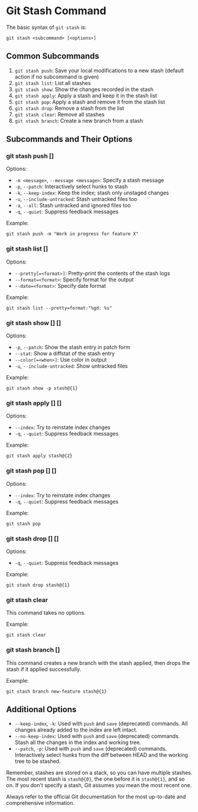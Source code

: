 # Git Stash Command

The basic syntax of `git stash` is:

```
git stash <subcommand> [<options>]
```

## Common Subcommands

1. `git stash push`: Save your local modifications to a new stash (default action if no subcommand is given)
2. `git stash list`: List all stashes
3. `git stash show`: Show the changes recorded in the stash
4. `git stash apply`: Apply a stash and keep it in the stash list
5. `git stash pop`: Apply a stash and remove it from the stash list
6. `git stash drop`: Remove a stash from the list
7. `git stash clear`: Remove all stashes
8. `git stash branch`: Create a new branch from a stash

## Subcommands and Their Options

### git stash push [<options>]

Options:

- `-m <message>`, `--message <message>`: Specify a stash message
- `-p`, `--patch`: Interactively select hunks to stash
- `-k`, `--keep-index`: Keep the index; stash only unstaged changes
- `-u`, `--include-untracked`: Stash untracked files too
- `-a`, `--all`: Stash untracked and ignored files too
- `-q`, `--quiet`: Suppress feedback messages

Example:

```
git stash push -m "Work in progress for feature X"
```

### git stash list [<options>]

Options:

- `--pretty[=<format>]`: Pretty-print the contents of the stash logs
- `--format=<format>`: Specify format for the output
- `--date=<format>`: Specify date format

Example:

```
git stash list --pretty=format:"%gd: %s"
```

### git stash show [<options>] [<stash>]

Options:

- `-p`, `--patch`: Show the stash entry in patch form
- `--stat`: Show a diffstat of the stash entry
- `--color[=<when>]`: Use color in output
- `-u`, `--include-untracked`: Show untracked files

Example:

```
git stash show -p stash@{1}
```

### git stash apply [<options>] [<stash>]

Options:

- `--index`: Try to reinstate index changes
- `-q`, `--quiet`: Suppress feedback messages

Example:

```
git stash apply stash@{2}
```

### git stash pop [<options>] [<stash>]

Options:

- `--index`: Try to reinstate index changes
- `-q`, `--quiet`: Suppress feedback messages

Example:

```
git stash pop
```

### git stash drop [<options>] [<stash>]

Options:

- `-q`, `--quiet`: Suppress feedback messages

Example:

```
git stash drop stash@{1}
```

### git stash clear

This command takes no options.

Example:

```
git stash clear
```

### git stash branch <branchname> [<stash>]

This command creates a new branch with the stash applied, then drops the stash if it applied successfully.

Example:

```
git stash branch new-feature stash@{1}
```

## Additional Options

- `--keep-index`, `-k`: Used with `push` and `save` (deprecated) commands. All changes already added to the index are left intact.
- `--no-keep-index`: Used with `push` and `save` (deprecated) commands. Stash all the changes in the index and working tree.
- `--patch`, `-p`: Used with `push` and `save` (deprecated) commands. Interactively select hunks from the diff between HEAD and the working tree to be stashed.

Remember, stashes are stored on a stack, so you can have multiple stashes. The most recent stash is `stash@{0}`, the one before it is `stash@{1}`, and so on. If you don't specify a stash, Git assumes you mean the most recent one.

Always refer to the official Git documentation for the most up-to-date and comprehensive information.
